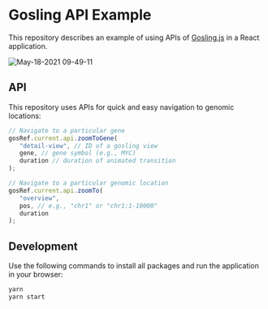 # Gosling API Example

This repository describes an example of using APIs of [Gosling.js](https://gosling.js.org) in a React application.

![May-18-2021 09-49-11](https://user-images.githubusercontent.com/9922882/118662979-6caedb00-b7be-11eb-8c8f-15e01ad4a9dc.gif)

## API

This repository uses APIs for quick and easy navigation to genomic locations:

```js
// Navigate to a particular gene
gosRef.current.api.zoomToGene(
   "detail-view", // ID of a gosling view
   gene, // gene symbol (e.g., MYC)
   duration // duration of animated transition
);

// Navigate to a particular genomic location
gosRef.current.api.zoomTo(
   "overview", 
   pos, // e.g., "chr1" or "chr1:1-10000"
   duration
);
```

## Development

Use the following commands to install all packages and run the application in your browser:

```sh
yarn
yarn start
```
